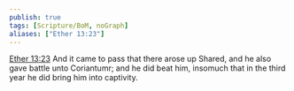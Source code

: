 ```yaml
---
publish: true
tags: [Scripture/BoM, noGraph]
aliases: ["Ether 13:23"]
---
```

[Ether 13:23](https://churchofjesuschrist.org/study/scriptures/bofm/ether/13?lang=eng&id=p23#p23) And it came to pass that there arose up Shared, and he also gave battle unto Coriantumr; and he did beat him, insomuch that in the third year he did bring him into captivity.
